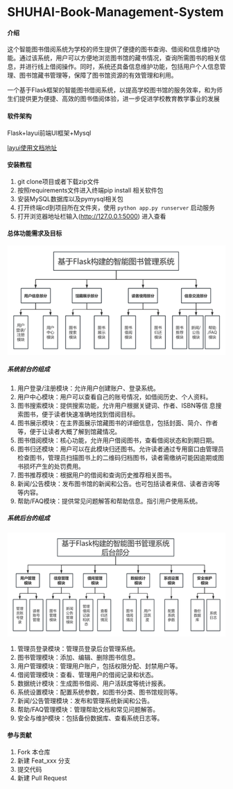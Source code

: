 # SHUHAI-Book-Management-System

#### 介绍

这个智能图书借阅系统为学校的师生提供了便捷的图书查询、借阅和信息维护功能。通过该系统，用户可以方便地浏览图书馆的藏书情况，查询所需图书的相关信息，并进行线上借阅操作。同时，系统还具备信息维护功能，包括用户个人信息管理、图书馆藏书管理等，保障了图书馆资源的有效管理和利用。

一个基于Flask框架的智能图书借阅系统，以提高学校图书馆的服务效率，和为师生们提供更为便捷、高效的图书借阅体验，进一步促进学校教育教学事业的发展


#### 软件架构
Flask+layui前端UI框架+Mysql

[layui使用文档地址](http://layui.xhcen.com/doc/doc.html)


#### 安装教程

1.  git clone项目或者下载zip文件
2.  按照requirements文件进入终端pip install 相关软件包
3.  安装MySQL数据库以及pymysql相关包  
4.  打开终端cd到项目所在文件夹，使用 `python app.py runserver` 启动服务
5.  打开浏览器地址栏输入(http://127.0.0.1:5000) 进入查看

#### 总体功能需求及目标

![智能图书借阅系统前台组成](static/%E6%99%BA%E8%83%BD%E5%9B%BE%E4%B9%A6%E5%80%9F%E9%98%85%E7%B3%BB%E7%BB%9F%E5%89%8D%E5%8F%B0%E7%BB%84%E6%88%90.png)

##### 系统前台的组成
1.  用户登录/注册模块：允许用户创建账户、登录系统。
2.  用户中心模块：用户可以查看自己的账号情况，如借阅历史、个人资料。
3.  图书搜索模块：提供搜索功能，允许用户根据关键词、作者、ISBN等信   息搜索图书，便于读者快速准确地找到借阅目标。
4.  图书展示模块：在主界面展示馆藏图书的详细信息，包括封面、简介、作者等，便于让读者大概了解到馆藏情况。
5.  图书借阅模块：核心功能，允许用户借阅图书，查看借阅状态和到期日期。
6.  图书归还模块：用户可以在此模块归还图书。允许读者通过专用窗口由管理员检查图书，管理员扫描图书上的二维码归档图书，读者需缴纳可能因逾期或图书损坏产生的处罚费用。
7.  图书推荐模块：根据用户的借阅和查询历史推荐相关图书。
8.  新闻/公告模块：发布图书馆的新闻和公告。也可包括读者来信、读者咨询等等内容。
9.  帮助/FAQ模块：提供常见问题解答和帮助信息。指引用户使用系统。

##### 系统后台的组成
![智能图书借阅系统后台组成](static/%E6%99%BA%E8%83%BD%E5%9B%BE%E4%B9%A6%E5%80%9F%E9%98%85%E7%B3%BB%E7%BB%9F%E5%90%8E%E5%8F%B0%E7%BB%84%E6%88%90.png)

1.  管理员登录模块：管理员登录后台管理系统。
2.  图书管理模块：添加、编辑、删除图书信息。
3.  用户管理模块：管理用户账户，包括权限分配、封禁用户等。
4.  借阅管理模块：查看、管理用户的借阅记录和状态。
5.  数据统计模块：生成图书借阅、用户活跃度等统计报表。
6.  系统设置模块：配置系统参数，如图书分类、图书馆规则等。
7.  新闻/公告管理模块：发布和管理系统新闻和公告。
8.  帮助/FAQ管理模块：管理帮助文档和常见问题解答。
9.  安全与维护模块：包括备份数据库、查看系统日志等。

#### 参与贡献

1.  Fork 本仓库
2.  新建 Feat_xxx 分支
3.  提交代码
4.  新建 Pull Request